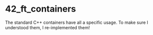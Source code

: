 # 42_ft_containers
The standard C++ containers have all a specific usage. To make sure I understood them, I re-implemented them!
